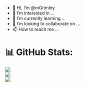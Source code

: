 - 👋 Hi, I’m @mGrimley
- 👀 I’m interested in ...
- 🌱 I’m currently learning ...
- 💞️ I’m looking to collaborate on ...
- 📫 How to reach me ...

# 📊 GitHub Stats:
![](https://github-readme-stats.vercel.app/api?username=mGrimley&theme=dark&hide_border=true&include_all_commits=false&count_private=false)<br/>
![](https://github-readme-streak-stats.herokuapp.com/?user=mGrimley&theme=radical&hide_border=true)<br/>
![](https://github-readme-stats.vercel.app/api/top-langs/?username=mGrimley&theme=radical&hide_border=true&include_all_commits=false&count_private=false&layout=compact)
